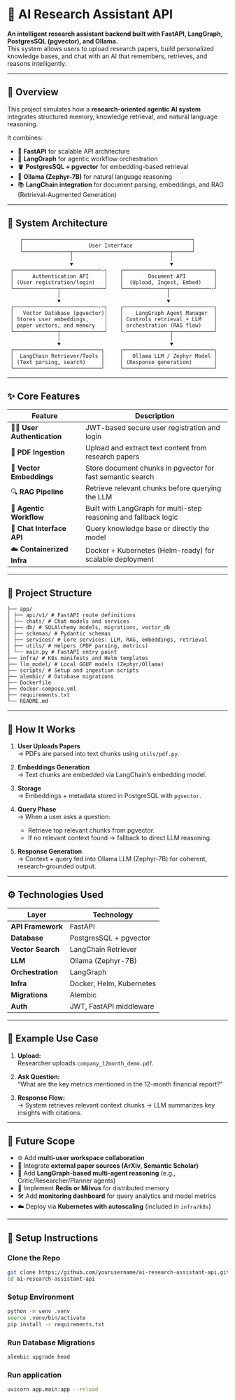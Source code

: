# 🧠 AI Research Assistant API

**An intelligent research assistant backend built with FastAPI, LangGraph, PostgresSQL (pgvector), and Ollama.**  
This system allows users to upload research papers, build personalized knowledge bases, and chat with an AI that remembers, retrieves, and reasons intelligently.

---

## 🚀 Overview

This project simulates how a **research-oriented agentic AI system** integrates structured memory, knowledge retrieval, and natural language reasoning.

It combines:
- 🧩 **FastAPI** for scalable API architecture  
- 🧠 **LangGraph** for agentic workflow orchestration  
- 🪣 **PostgresSQL + pgvector** for embedding-based retrieval  
- 🤖 **Ollama (Zephyr-7B)** for natural language reasoning  
- 📚 **LangChain integration** for document parsing, embeddings, and RAG (Retrieval-Augmented Generation)

---

## 🧱 System Architecture
        ┌──────────────────────────────────────────────────────┐
        │                     User Interface                   │
        └───────────────┬───────────────────────────────┬──────┘
                        │                               │
                        ▼                               ▼
     ┌────────────────────────────-┐    ┌─────────────────────────────┐
     │      Authentication API     │    │        Document API         │ 
     │ (User registration/login)   │    │  (Upload, Ingest, Embed)    │
     └──────────────┬──────────────┘    └──────────────┬─────────────-┘
                    │                                  │
                    ▼                                  ▼
     ┌───────────────────────────-─┐    ┌─────────────────────────────┐
     │   Vector Database (pgvector)│    │    LangGraph Agent Manager  │
     │ Stores user embeddings,     │    │ Controls retrieval + LLM    │
     │ paper vectors, and memory   │    │ orchestration (RAG flow)    │
     └──────────────┬──────────────┘    └-──────────────┬─────────────┘
                    │                                   │
                    ▼                                   ▼
     ┌────────────────────────────┐     ┌─────────────────────────────┐
     │  LangChain Retriever/Tools │     │   Ollama LLM / Zephyr Model │
     │ (Text parsing, search)     │     │ (Response generation)       │
     └────────────────────────────┘     └─────────────────────────────┘

---

## ✨ Core Features

| Feature                       | Description                                                      |
|-------------------------------|------------------------------------------------------------------|
| 🧑‍💻 **User Authentication** | JWT-based secure user registration and login                     |
| 📄 **PDF Ingestion**          | Upload and extract text content from research papers             |
| 🧬 **Vector Embeddings**      | Store document chunks in pgvector for fast semantic search       |
| 🔍 **RAG Pipeline**           | Retrieve relevant chunks before querying the LLM                 |
| 🧠 **Agentic Workflow**       | Built with LangGraph for multi-step reasoning and fallback logic |
| 💬 **Chat Interface API**     | Query knowledge base or directly the model                       |
| ☁️ **Containerized Infra**    | Docker + Kubernetes (Helm-ready) for scalable deployment         |

---

## 🧩 Project Structure
```ai-research-assistant-api/
├── app/
│ ├── api/v1/ # FastAPI route definitions
│ ├── chats/ # Chat models and services
│ ├── db/ # SQLAlchemy models, migrations, vector_db
│ ├── schemas/ # Pydantic schemas
│ ├── services/ # Core services: LLM, RAG, embeddings, retrieval
│ ├── utils/ # Helpers (PDF parsing, metrics)
│ └── main.py # FastAPI entry point
├── infra/ # K8s manifests and Helm templates
├── llm_model/ # Local GGUF models (Zephyr/Ollama)
├── scripts/ # Setup and ingestion scripts
├── alembic/ # Database migrations
├── Dockerfile
├── docker-compose.yml
├── requirements.txt
└── README.md
```


---

## 🧠 How It Works

1. **User Uploads Papers**  
   → PDFs are parsed into text chunks using `utils/pdf.py`.

2. **Embeddings Generation**  
   → Text chunks are embedded via LangChain’s embedding model.

3. **Storage**  
   → Embeddings + metadata stored in PostgreSQL with `pgvector`.

4. **Query Phase**  
   → When a user asks a question:  
      - Retrieve top relevant chunks from pgvector.  
      - If no relevant context found → fallback to direct LLM reasoning.

5. **Response Generation**  
   → Context + query fed into Ollama LLM (Zephyr-7B) for coherent, research-grounded output.

---

## ⚙️ Technologies Used

| Layer             | Technology               |
|-------------------|--------------------------|
| **API Framework** | FastAPI                  |
| **Database**      | PostgresSQL + pgvector   |
| **Vector Search** | LangChain Retriever      |
| **LLM**           | Ollama (Zephyr-7B)       |
| **Orchestration** | LangGraph                |
| **Infra**         | Docker, Helm, Kubernetes |
| **Migrations**    | Alembic                  |
| **Auth**          | JWT, FastAPI middleware  |

---

## 🧩 Example Use Case

1. **Upload:**  
   Researcher uploads `company_12month_demo.pdf`.

2. **Ask Question:**  
   “What are the key metrics mentioned in the 12-month financial report?”

3. **Response Flow:**  
   → System retrieves relevant context chunks → LLM summarizes key insights with citations.

---

## 🧭 Future Scope

- 🌐 Add **multi-user workspace collaboration**  
- 🧩 Integrate **external paper sources (ArXiv, Semantic Scholar)**  
- 🧠 Add **LangGraph-based multi-agent reasoning** (e.g., Critic/Researcher/Planner agents)  
- 💾 Implement **Redis or Milvus** for distributed memory  
- 🛠 Add **monitoring dashboard** for query analytics and model metrics  
- ☁️ Deploy via **Kubernetes with autoscaling** (included in `infra/k8s`)

---

## 🧰 Setup Instructions

### Clone the Repo
```bash
git clone https://github.com/yourusername/ai-research-assistant-api.git
cd ai-research-assistant-api
```

### Setup Environment
```bash
python -m venv .venv
source .venv/bin/activate
pip install -r requirements.txt
```

### Run Database Migrations
```bash
alembic upgrade head
```

### Run application
```bash
uvicorn app.main:app --reload
```


